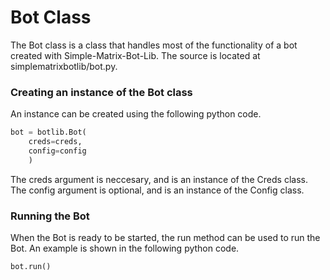 # Bot Class

The Bot class is a class that handles most of the functionality of a bot created with Simple-Matrix-Bot-Lib. The source is located at simplematrixbotlib/bot.py.

### Creating an instance of the Bot class
An instance can be created using the following python code.
```python
bot = botlib.Bot(
    creds=creds,
    config=config
    )
```
The creds argument is neccesary, and is an instance of the Creds class. The config argument is optional, and is an instance of the Config class.

### Running the Bot
When the Bot is ready to be started, the run method can be used to run the Bot. An example is shown in the following python code.
```
bot.run()
```
